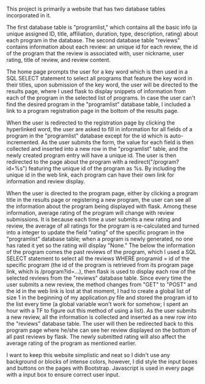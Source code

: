 This project is primarily a website that has two database tables incorporated in it.

The first database table is "programlist," which contains all the basic info (a unique assigned ID, title, affiliation, duration, type, description, rating) about each program in the database. The second database table "reviews" contains information about each review: an unique id for each review, the id of the program that the review is associated with, user nickname, user rating, title of review, and review content.

The home page prompts the user for a key word which is then used in a SQL SELECT statement to select all programs that feature the key word in their titles, upon submission of the key word, the user will be directed to the results page, where I used flask to display snippets of information from each of the program in the selected list of programs. In case the user can't find the desired program in the "programlist" database table, I included a link to a program registration page in the bottom of the results page.

When the user is redirected to the registration page by clicking the hyperlinked word, the user are asked to fill in information for all fields of a program in the "programlist" database except for the id which is auto-incremented. As the user submits the form, the value for each field is then collected and inserted into a new row in the "programlist" table, and the newly created program entry will have a unique id. The user is then redirected to the page about the program with a redirect("/program?id=%s") featuring the unique id of the program as %s. By including the unique id in the web link, each program can have their own link for information and review display.

When the user is directed to the program page, either by clicking a program title in the results page or registering a new program, the user can see all the information about the program being displayed with flask. Among these information, average rating of the program will change with review submissions. It is because each time a user submits a new rating and review, the average of all ratings for the program is re-calculated and turned into a integer to update the field "rating" of the specific program in the "programlist" database table; when a program is newly generated, no one has rated it yet so the rating will display "None." The below the information of the program comes the past reviews of the program, which I used a SQL SELECT statement to select all the reviews WHERE programid = id of the specific program (the id of the program is retrieved from its program page link, which is /program?id=...), then flask is used to display each row of the selected reviews from the "reviews" database table. Since every time the user submits a new review, the method changes from "GET" to "POST" and the id in the web link is lost at that moment, I had to create a global list of size 1 in the beginning of my application.py file and stored the program id to the list every time (a global variable won't work for somehow; I spent an hour with a TF to figure out this method of using a list). As the user submits a new review, all the information is collected and inserted as a new row into the "reviews" database table. The user will then be redirected back to this program page where he/she can see her review displayed on the bottom of all past reviews by flask. The newly submitted rating will also affect the average rating of the program as mentioned earlier.

I want to keep this website simplistic and neat so I didn't use any background or blocks of intense colors, however, I did style the input boxes and buttons on the pages with Bootstrap. Javascript is used in every page with a input box to ensure correct user input.
